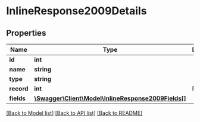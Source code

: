 # InlineResponse2009Details

## Properties
Name | Type | Description | Notes
------------ | ------------- | ------------- | -------------
**id** | **int** |  | [optional] 
**name** | **string** |  | [optional] 
**type** | **string** |  | [optional] 
**record** | **int** | Record Id | [optional] 
**fields** | [**\Swagger\Client\Model\InlineResponse2009Fields[]**](InlineResponse2009Fields.md) |  | [optional] 

[[Back to Model list]](../README.md#documentation-for-models) [[Back to API list]](../README.md#documentation-for-api-endpoints) [[Back to README]](../README.md)

